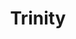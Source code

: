 ---
layout: post
title:  "Trinity"
image0: https://farm4.staticflickr.com/3885/14819223532_804621c563.jpg
image1:
image2:
thumbnail: https://farm4.staticflickr.com/3836/15128821296_6a3a30beba_n.jpg
dimensionX: 37.5"
dimensionY: 7"
dimensionZ: 5"
materials: Walnut/Copper
price: $200
---